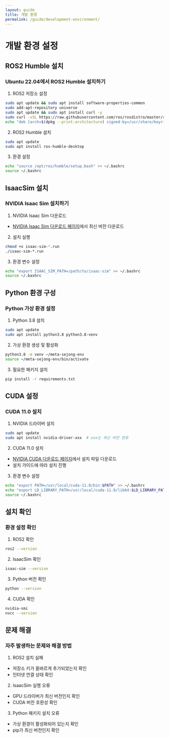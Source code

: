 ```yaml
---
layout: guide
title: 개발 환경
permalink: /guide/development-environment/
---
```


# 개발 환경 설정

## ROS2 Humble 설치

### Ubuntu 22.04에서 ROS2 Humble 설치하기

1. ROS2 저장소 설정
```bash
sudo apt update && sudo apt install software-properties-common
sudo add-apt-repository universe
sudo apt update && sudo apt install curl -y
sudo curl -sSL https://raw.githubusercontent.com/ros/rosdistro/master/ros.key -o /usr/share/keyrings/ros-archive-keyring.gpg
echo "deb [arch=$(dpkg --print-architecture) signed-by=/usr/share/keyrings/ros-archive-keyring.gpg] http://packages.ros.org/ros2/ubuntu $(. /etc/os-release && echo $UBUNTU_CODENAME) main" | sudo tee /etc/apt/sources.list.d/ros2.list > /dev/null
```

2. ROS2 Humble 설치
```bash
sudo apt update
sudo apt install ros-humble-desktop
```

3. 환경 설정
```bash
echo "source /opt/ros/humble/setup.bash" >> ~/.bashrc
source ~/.bashrc
```

## IsaacSim 설치

### NVIDIA Isaac Sim 설치하기

1. NVIDIA Isaac Sim 다운로드
- [NVIDIA Isaac Sim 다운로드 페이지](https://developer.nvidia.com/isaac-sim)에서 최신 버전 다운로드

2. 설치 실행
```bash
chmod +x isaac-sim-*.run
./isaac-sim-*.run
```

3. 환경 변수 설정
```bash
echo "export ISAAC_SIM_PATH=/path/to/isaac-sim" >> ~/.bashrc
source ~/.bashrc
```

## Python 환경 구성

### Python 가상 환경 설정

1. Python 3.8 설치
```bash
sudo apt update
sudo apt install python3.8 python3.8-venv
```

2. 가상 환경 생성 및 활성화
```bash
python3.8 -m venv ~/meta-sejong-env
source ~/meta-sejong-env/bin/activate
```

3. 필요한 패키지 설치
```bash
pip install -r requirements.txt
```

## CUDA 설정

### CUDA 11.0 설치

1. NVIDIA 드라이버 설치
```bash
sudo apt update
sudo apt install nvidia-driver-xxx  # xxx는 최신 버전 번호
```

2. CUDA 11.0 설치
- [NVIDIA CUDA 다운로드 페이지](https://developer.nvidia.com/cuda-11.0-download-archive)에서 설치 파일 다운로드
- 설치 가이드에 따라 설치 진행

3. 환경 변수 설정
```bash
echo "export PATH=/usr/local/cuda-11.0/bin:$PATH" >> ~/.bashrc
echo "export LD_LIBRARY_PATH=/usr/local/cuda-11.0/lib64:$LD_LIBRARY_PATH" >> ~/.bashrc
source ~/.bashrc
```

## 설치 확인

### 환경 설정 확인

1. ROS2 확인
```bash
ros2 --version
```

2. IsaacSim 확인
```bash
isaac-sim --version
```

3. Python 버전 확인
```bash
python --version
```

4. CUDA 확인
```bash
nvidia-smi
nvcc --version
```

## 문제 해결

### 자주 발생하는 문제와 해결 방법

1. ROS2 설치 실패
- 저장소 키가 올바르게 추가되었는지 확인
- 인터넷 연결 상태 확인

2. IsaacSim 실행 오류
- GPU 드라이버가 최신 버전인지 확인
- CUDA 버전 호환성 확인

3. Python 패키지 설치 오류
- 가상 환경이 활성화되어 있는지 확인
- pip가 최신 버전인지 확인 